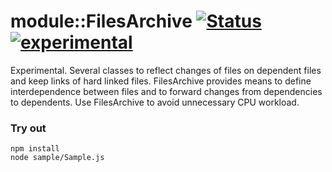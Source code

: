 # module::FilesArchive [![Status](https://github.com/Wandalen/wFilesArchive/workflows/Test/badge.svg)](https://github.com/Wandalen/wFilesArchive/actions?query=workflow%3ATest) [![experimental](https://img.shields.io/badge/stability-experimental-orange.svg)](https://github.com/emersion/stability-badges#experimental)

Experimental. Several classes to reflect changes of files on dependent files and keep links of hard linked files. FilesArchive provides means to define interdependence between files and to forward changes from dependencies to dependents. Use FilesArchive to avoid unnecessary CPU workload.

### Try out
```
npm install
node sample/Sample.js
```































































































































